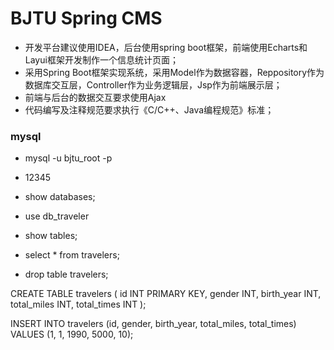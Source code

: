 # BJTU Spring CMS

- 开发平台建议使用IDEA，后台使用spring boot框架，前端使用Echarts和Layui框架开发制作一个信息统计页面；
- 采用Spring Boot框架实现系统，采用Model作为数据容器，Reppository作为数据库交互层，Controller作为业务逻辑层，Jsp作为前端展示层；
- 前端与后台的数据交互要求使用Ajax
- 代码编写及注释规范要求执行《C/C++、Java编程规范》标准；

### mysql

- mysql -u bjtu_root -p
- 12345
- show databases;
- use db_traveler
- show tables;
- select * from travelers;

- drop table travelers;

CREATE TABLE travelers (
id INT PRIMARY KEY,
gender INT,
birth_year INT,
total_miles INT,
total_times INT
);


INSERT INTO travelers (id, gender, birth_year, total_miles, total_times)
VALUES (1, 1, 1990, 5000, 10);


